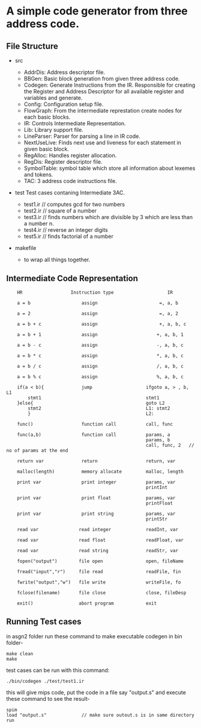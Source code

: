 # A simple code generator from three address code.

## File Structure
- src
    - AddrDis: Address descriptor file. 
    - BBGen: Basic block generation from given three address code.
    - Codegen: Generate Instructions from the IR. Responsible for creating the Register and Address Descriptor for all available register and variables and generate.
    - Config: Configuration setup file.
    - FlowGraph: From the intermediate represtation create nodes for each   basic blocks.
    - IR: Controls Intermediate Representation.
    - Lib: Library support file.
    - LineParser: Parser for parsing a line in IR code.
    - NextUseLive: Finds next use and liveness for each statement in given basic block.
    - RegAlloc: Handles register allocation.
    - RegDis: Register descriptor file.
    - SymbolTable: symbol table which store all information about lexemes and tokens.
    - TAC: 3 address code instructions file. 

- test
    Test cases contaning Intermediate 3AC.
    - test1.ir          // computes gcd for two numbers  
    - test2.ir          // square of a number
    - test3.ir          // finds numbers which are divisible by 3 which are    less than a number n. 
    - test4.ir          // reverse an integer digits 
    - test5.ir          // finds factorial of a number
     
- makefile
    - to wrap all things together.

## Intermediate Code Representation


        HR                  Instruction type                    IR

        a = b                   assign                       =, a, b

        a = 2                   assign                       =, a, 2

        a = b + c               assign                       +, a, b, c

        a = b + 1               assign                      +, a, b, 1

        a = b - c               assign                      -, a, b, c

        a = b * c               assign                      *, a, b, c

        a = b / c               assign                      /, a, b, c

        a = b % c               assign                      %, a, b, c

        if(a < b){              jump                    ifgoto a, > , b, L1 
            stmt1                                       stmt1
        }else{                                          goto L2
            stmt2                                       L1: stmt2
            }                                           L2:              

        func()                  function call           call, func

        func(a,b)               function call           params, a
                                                        params, b
                                                        call, func, 2   // no of params at the end 

        return var              return                  return, var

        malloc(length)          memory allocate         malloc, length     
 
        print var               print integer           params, var
                                                        printInt   

        print var               print float             params, var
                                                        printFloat   

        print var               print string            params, var
                                                        printStr   

        read var               read integer             readInt, var   

        read var               read float               readFloat, var   

        read var               read string              readStr, var 

        fopen("output")        file open                open, fileName     

        fread("input","r")     file read                readFile, fin     

        fwrite("output","w")   file write               writeFile, fo     

        fclose(filename)       file close               close, fileDesp    

        exit()                 abort program            exit    

## Running Test cases

   in asgn2 folder run these command to make executable codegen in bin folder-

    make clean
    make

   test cases can be run with this command:

    ./bin/codegen ./test/test1.ir

   this will give mips code, put the code in a file say "output.s" and execute these command to see the result-

    spim
    load "output.s"             // make sure outout.s is in same directory
    run

